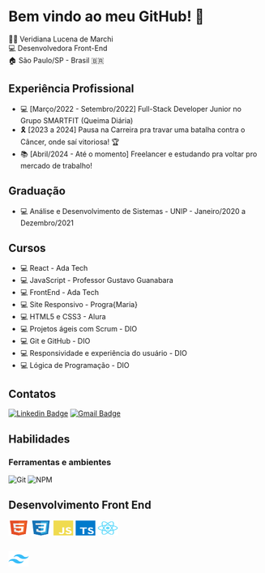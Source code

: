 # Bem vindo ao meu GitHub! 👋
👩🏻 Veridiana Lucena de Marchi<br/>
💻 Desenvolvedora Front-End<br/>
🏠 São Paulo/SP - Brasil 🇧🇷

## Experiência Profissional
- 💻 [Março/2022 - Setembro/2022] Full-Stack Developer Junior no Grupo SMARTFIT (Queima Diária)
- 🎗️ [2023 a 2024] Pausa na Carreira pra travar uma batalha contra o Câncer, onde saí vitoriosa! 🏆
- 📚 [Abril/2024 - Até o momento] Freelancer e estudando pra voltar pro mercado de trabalho!

## Graduação
- 💻 Análise e Desenvolvimento de Sistemas - UNIP - Janeiro/2020 a Dezembro/2021

## Cursos
- 💻 React - Ada Tech
- 💻 JavaScript - Professor Gustavo Guanabara
- 💻 FrontEnd - Ada Tech
- 💻 Site Responsivo - Progra{Maria}
- 💻 HTML5 e CSS3 - Alura
- 💻 Projetos ágeis com Scrum - DIO
- 💻 Git e GitHub - DIO
- 💻 Responsividade e experiência do usuário - DIO
- 💻 Lógica de Programação - DIO

## Contatos
[![Linkedin Badge](https://img.shields.io/badge/LinkedIn-VeridianaLucena-blue?style=flat-square&logo=Linkedin&logoColor=white&link=https://www.linkedin.com/in/veridiana-lucena/)](https://www.linkedin.com/in/veridiana-lucena/)
[![Gmail Badge](https://img.shields.io/badge/-veridianalucena@gmail.com-c14438?style=flat-square&logo=Gmail&logoColor=white&link=mailto:veridianalucena@gmail.com)](mailto:veridianalucena@gmail.com)

## Habilidades
### Ferramentas e ambientes
<img alt="Git" src="https://img.shields.io/badge/Git-F05032.svg?style=for-the-badge&logo=git&logoColor=white" /> <img alt="NPM" src="https://img.shields.io/badge/NPM-CB3837.svg?style=for-the-badge&logo=npm&logoColor=white" />
## Desenvolvimento Front End
<a href = "https://developer.mozilla.org/en-US/docs/Web/HTML"><img align="center" alt="HTML" height="30" width="40" src="https://raw.githubusercontent.com/devicons/devicon/master/icons/html5/html5-original.svg"></a>
<a href = "https://developer.mozilla.org/en-US/docs/Web/CSS"><img align="center" alt="CSS" height="30" width="40" src="https://raw.githubusercontent.com/devicons/devicon/master/icons/css3/css3-original.svg"></a>
<a href = "https://developer.mozilla.org/en-US/docs/Web/JavaScript"><img align="center" alt="JavaScript" height="30" width="40" src="https://raw.githubusercontent.com/devicons/devicon/master/icons/javascript/javascript-plain.svg"></a>
<a href = "[https://v2.tailwindcss.com/docs](https://www.typescriptlang.org/docs/)"><img align="center" alt="TipeScript" height="30" width="40" src="https://raw.githubusercontent.com/devicons/devicon/master/icons/typescript/typescript-original.svg"></a>
<a href = "https://legacy.reactjs.org/docs/getting-started.html"><img align="center" alt="ReactJS" height="30" width="40" src="https://raw.githubusercontent.com/devicons/devicon/master/icons/react/react-original.svg"></a>

<br>
<a href = "https://v2.tailwindcss.com/docs"><img align="center" alt="TailWindCSS" height="30" width="40" src="https://raw.githubusercontent.com/devicons/devicon/master/icons/tailwindcss/tailwindcss-original.svg"></a>


